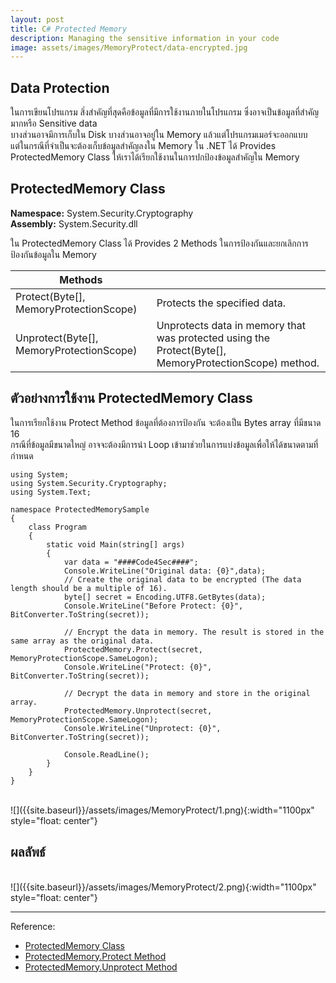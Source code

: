 ```yaml
---
layout: post
title: C# Protected Memory
description: Managing the sensitive information in your code
image: assets/images/MemoryProtect/data-encrypted.jpg
---
```


## Data Protection
ในการเขียนโปรแกรม สิ่งสำคัญที่สุดคือข้อมูลที่มีการใช้งานภายในโปรแกรม ซึ่งอาจเป็นข้อมูลที่สำคัญมากหรือ Sensitive data<br/>
บางส่วนอาจมีการเก็บใน Disk บางส่วนอาจอยู่ใน Memory แล้วแต่โปรแกรมเมอร์จะออกแบบ<br/>
แต่ในกรณีที่จำเป็นจะต้องเก็บข้อมูลสำคัญลงใน Memory ใน .NET ได้ Provides ProtectedMemory Class ให้เราได้เรียกใช้งานในการปกป้องข้อมูลสำคัญใน Memory<br/>

## ProtectedMemory Class
**Namespace:** System.Security.Cryptography<br/>**Assembly:** System.Security.dll

ใน ProtectedMemory Class ได้ Provides 2 Methods ในการป้องกันและยกเลิกการป้องกันข้อมูลใน Memory

|Methods|             |
|-------|-------------|
|Protect(Byte[], MemoryProtectionScope)|Protects the specified data.|
|Unprotect(Byte[], MemoryProtectionScope)|Unprotects data in memory that was protected using the Protect(Byte[], MemoryProtectionScope) method.|

## ตัวอย่างการใช้งาน ProtectedMemory Class
ในการเรียกใช้งาน Protect Method ข้อมูลที่ต้องการป้องกัน จะต้องเป็น Bytes array ที่มีขนาด 16<br/>
กรณีที่ข้อมูลมีขนาดใหญ่ อาจจะต้องมีการนำ Loop เข้ามาช่วยในการแบ่งข้อมูลเพื่อให้ได้ขนาดตามที่กำหนด

~~~
using System;
using System.Security.Cryptography;
using System.Text;

namespace ProtectedMemorySample
{
    class Program
    {
        static void Main(string[] args)
        {
            var data = "####Code4Sec####";
            Console.WriteLine("Original data: {0}",data);
            // Create the original data to be encrypted (The data length should be a multiple of 16).
            byte[] secret = Encoding.UTF8.GetBytes(data);
            Console.WriteLine("Before Protect: {0}", BitConverter.ToString(secret));          

            // Encrypt the data in memory. The result is stored in the same array as the original data.
            ProtectedMemory.Protect(secret, MemoryProtectionScope.SameLogon);
            Console.WriteLine("Protect: {0}", BitConverter.ToString(secret));

            // Decrypt the data in memory and store in the original array.
            ProtectedMemory.Unprotect(secret, MemoryProtectionScope.SameLogon);
            Console.WriteLine("Unprotect: {0}", BitConverter.ToString(secret));

            Console.ReadLine();
        }
    }
}
~~~

<br/>
![]({{site.baseurl}}/assets/images/MemoryProtect/1.png){:width="1100px" style="float: center"}

## ผลลัพธ์
<br/>
![]({{site.baseurl}}/assets/images/MemoryProtect/2.png){:width="1100px" style="float: center"}

---
Reference:
- [ProtectedMemory Class](https://docs.microsoft.com/en-us/dotnet/api/system.security.cryptography.protectedmemory?view=netframework-4.8)
- [ProtectedMemory.Protect Method](https://docs.microsoft.com/en-us/dotnet/api/system.security.cryptography.protectedmemory.protect?view=netframework-4.8)
- [ProtectedMemory.Unprotect Method](https://docs.microsoft.com/en-us/dotnet/api/system.security.cryptography.protectedmemory.unprotect?view=netframework-4.8)